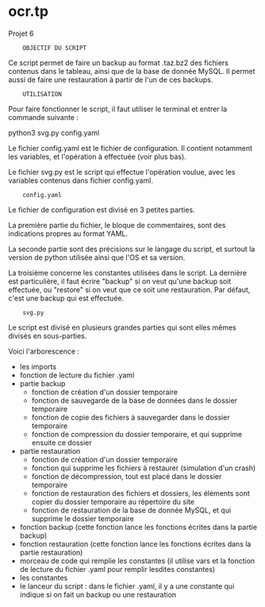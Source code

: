 # ocr.tp
Projet 6



		OBJECTIF DU SCRIPT

Ce script permet de faire un backup au format .taz.bz2 des fichiers contenus dans le tableau, ainsi que de la base de donnée MySQL.
Il permet aussi de faire une restauration à partir de l'un de ces backups.



		UTILISATION

Pour faire fonctionner le script, il faut utiliser le terminal et entrer la commande suivante :

python3 svg.py config.yaml


Le fichier config.yaml est le fichier de configuration. Il contient notamment les variables, et l'opération à effectuée (voir plus bas).

Le fichier svg.py est le script qui effectue l'opération voulue, avec les variables contenus dans fichier config.yaml.



		config.yaml

Le fichier de configuration est divisé en 3 petites parties.

La première partie du fichier, le bloque de commentaires, sont des indications propres au format YAML.

La seconde partie sont des précisions sur le langage du script, et surtout la version de python utilisée ainsi que l'OS et sa version.

La troisième concerne les constantes utilisées dans le script.
La dernière est particulière, il faut écrire "backup" si on veut qu'une backup soit effectuée, ou "restore" si on veut que ce soit une restauration. Par défaut, c'est une backup qui est effectuée.



		svg.py

Le script est divisé en plusieurs grandes parties qui sont elles mêmes divisés en sous-parties.

Voici l'arborescence :
- les imports
- fonction de lecture du fichier .yaml
- partie backup
  - fonction de création d'un dossier temporaire
  - fonction de sauvegarde de la base de données dans le dossier temporaire
  - fonction de copie des fichiers à sauvegarder dans le dossier temporaire
  - fonction de compression du dossier temporaire, et qui supprime ensuite ce dossier
- partie restauration
  - fonction de création d'un dossier temporaire
  - fonction qui supprime les fichiers à restaurer (simulation d'un crash)
  - fonction de décompression, tout est placé dans le dossier temporaire
  - fonction de restauration des fichiers et dossiers, les éléments sont copier du dossier temporaire au répertoire du site
  - fonction de restauration de la base de donnée MySQL, et qui supprime le dossier temporaire
- fonction backup (cette fonction lance les fonctions écrites dans la partie backup)
- fonction restauration (cette fonction lance les fonctions écrites dans la partie restauration)
- morceau de code qui remplie les constantes (il utilise vars et la fonction de lecture du fichier .yaml pour remplir lesdites constantes)
- les constantes
- le lanceur du script : dans le fichier .yaml, il y a une constante qui indique si on fait un backup ou une restauration

